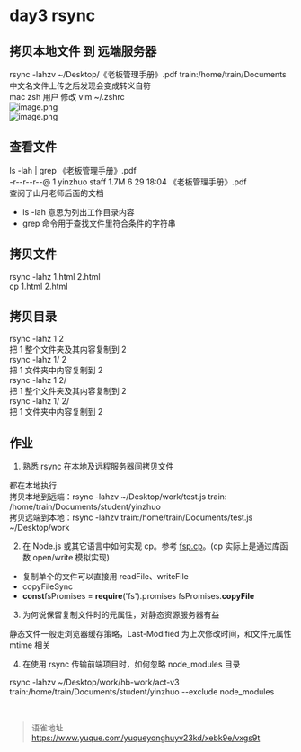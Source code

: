 # day3 rsync
## 拷贝本地文件 到 远端服务器

rsync -lahzv ~/Desktop/《老板管理手册》.pdf train:/home/train/Documents  
中文名文件上传之后发现会变成转义自符  
mac zsh 用户 修改 vim ~/.zshrc  
![image.png](https://cdn.nlark.com/yuque/0/2022/png/1572912/1657603196552-956f5e7c-31eb-401b-b1ee-81d405814635.png#averageHue=%230b0b0b&clientId=ub1ba4615-d825-4&from=paste&height=139&id=u476ab4ed&name=image.png&originHeight=278&originWidth=1138&originalType=binary&ratio=1&rotation=0&showTitle=false&size=56341&status=done&style=none&taskId=u1f5f33e8-03bc-4ea9-b702-5919698754f&title=&width=569)  
![image.png](https://cdn.nlark.com/yuque/0/2022/png/1572912/1657607309946-21b45909-3914-4039-9c43-464e157751a2.png#averageHue=%23030303&clientId=ub1ba4615-d825-4&from=paste&height=277&id=u7bc87d53&name=image.png&originHeight=554&originWidth=1016&originalType=binary&ratio=1&rotation=0&showTitle=false&size=86644&status=done&style=none&taskId=ub806fdd2-3253-44d8-b79d-07af45a7499&title=&width=508)

## 查看文件

ls -lah | grep 《老板管理手册》.pdf  
-r--r--r--@ 1 yinzhuo staff 1.7M 6 29 18:04 《老板管理手册》.pdf  
查阅了山月老师后面的文档

- ls -lah 意思为列出工作目录内容
- grep 命令用于查找文件里符合条件的字符串

## 拷贝文件

rsync -lahz 1.html 2.html  
cp 1.html 2.html

## 拷贝目录

rsync -lahz 1 2  
把 1 整个文件夹及其内容复制到 2  
 rsync -lahz 1/ 2  
把 1 文件夹中内容复制到 2  
 rsync -lahz 1 2/  
把 1 整个文件夹及其内容复制到 2  
 rsync -lahz 1/ 2/  
把 1 文件夹中内容复制到 2

## 作业

1. 熟悉 rsync 在本地及远程服务器间拷贝文件

都在本地执行  
拷贝本地到远端：rsync -lahzv ~/Desktop/work/test.js train: /home/train/Documents/student/yinzhuo  
拷贝远端到本地：rsync -lahzv train:/home/train/Documents/test.js ~/Desktop/work

2. 在 Node.js 或其它语言中如何实现 cp。参考 [fsp.cp](https://nodejs.org/api/fs.html#fspromisescpsrc-dest-options)。(cp 实际上是通过库函数 open/write 模拟实现)

- 复制单个的文件可以直接用 readFile、writeFile
- copyFileSync
- **const**fsPromises = **require**('fs').promises fsPromises.**copyFile**

3. 为何说保留复制文件时的元属性，对静态资源服务器有益

静态文件一般走浏览器缓存策略，Last-Modified 为上次修改时间，和文件元属性 mtime 相关

4. 在使用 rsync 传输前端项目时，如何忽略 node_modules 目录

rsync -lahzv ~/Desktop/work/hb-work/act-v3 train:/home/train/Documents/student/yinzhuo --exclude node_modules

<br>
  
> 语雀地址 https://www.yuque.com/yuqueyonghuyv23kd/xebk9e/vxgs9t